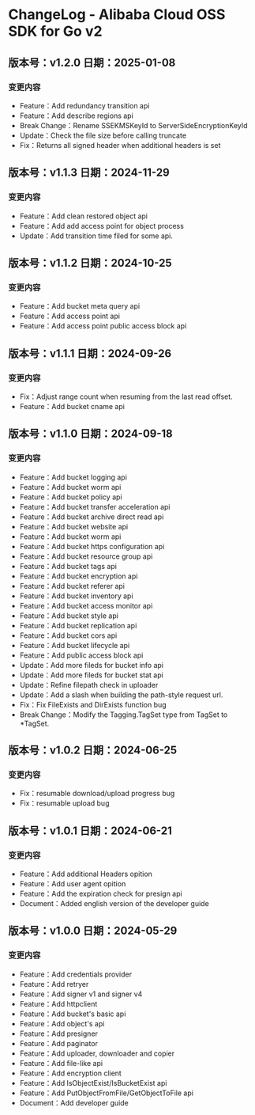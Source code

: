 # ChangeLog - Alibaba Cloud OSS SDK for Go v2

## 版本号：v1.2.0 日期：2025-01-08
### 变更内容
- Feature：Add redundancy transition api
- Feature：Add describe regions api
- Break Change：Rename SSEKMSKeyId to ServerSideEncryptionKeyId
- Update：Check the file size before calling truncate
- Fix：Returns all signed header when additional headers is set

## 版本号：v1.1.3 日期：2024-11-29
### 变更内容
- Feature：Add clean restored object api
- Feature：Add add access point for object process
- Update：Add transition time filed for some api.
  
## 版本号：v1.1.2 日期：2024-10-25
### 变更内容
- Feature：Add bucket meta query api
- Feature：Add access point api
- Feature：Add access point public access block api
 
## 版本号：v1.1.1 日期：2024-09-26
### 变更内容
- Fix：Adjust range count when resuming from the last read offset.
- Feature：Add bucket cname api

## 版本号：v1.1.0 日期：2024-09-18
### 变更内容
- Feature：Add bucket logging api
- Feature：Add bucket worm api
- Feature：Add bucket policy api
- Feature：Add bucket transfer acceleration api
- Feature：Add bucket archive direct read api
- Feature：Add bucket website api
- Feature：Add bucket worm api
- Feature：Add bucket https configuration api
- Feature：Add bucket resource group api
- Feature：Add bucket tags api
- Feature：Add bucket encryption api
- Feature：Add bucket referer api
- Feature：Add bucket inventory api
- Feature：Add bucket access monitor api
- Feature：Add bucket style api
- Feature：Add bucket replication api
- Feature：Add bucket cors api
- Feature：Add bucket lifecycle api
- Feature：Add public access block api
- Update：Add more fileds for bucket info api
- Update：Add more fileds for bucket stat api
- Update：Refine filepath check in uploader
- Update：Add a slash when building the path-style request url.
- Fix：Fix FileExists and DirExists function bug
- Break Change：Modify the Tagging.TagSet type from TagSet to *TagSet. 

## 版本号：v1.0.2 日期：2024-06-25
### 变更内容
- Fix：resumable download/upload progress bug
- Fix：resumable upload bug
 
## 版本号：v1.0.1 日期：2024-06-21
### 变更内容
- Feature：Add additional Headers opition
- Feature：Add user agent opition
- Feature：Add the expiration check for presign api
- Document：Added english version of the developer guide
 
## 版本号：v1.0.0 日期：2024-05-29
### 变更内容
- Feature：Add credentials provider
- Feature：Add retryer
- Feature：Add signer v1 and signer v4
- Feature：Add httpclient
- Feature：Add bucket's basic api
- Feature：Add object's api
- Feature：Add presigner
- Feature：Add paginator
- Feature：Add uploader, downloader and copier
- Feature：Add file-like api
- Feature：Add encryption client
- Feature：Add IsObjectExist/IsBucketExist api
- Feature：Add PutObjectFromFile/GetObjectToFile api
- Document：Add developer guide
